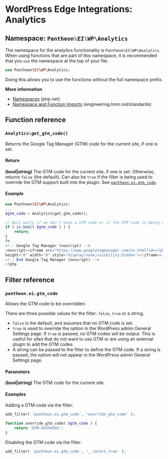 # WordPress Edge Integrations: Analytics

## Namespace: `Pantheon\EI\WP\Analytics`

The namespace for the analytics functionality is `Pantheon\EI\WP\Analytics`. When using functions that are part of this namespace, it is recommended that you `use` the namespace at the top of your file.

```php
use Pantheon\EI\WP\Analytics;
```

Doing this allows you to use the functions without the full namespace prefix. 

**More information**
* [Namespaces](https://www.php.net/manual/en/language.namespaces.php) (php.net)
* [Namespace and Function Imports](https://engineering.hmn.md/standards/style/php/#namespace-and-function-imports) (engineering.hmn.md/standards)

## Function reference

### `Analytics\get_gtm_code()`

Returns the Google Tag Manager (GTM) code for the current site, if one is set.

#### Return

__(bool|string)__ The GTM code for the current site, if one is set. Otherwise, returns `false` (the default). Can also be `true` if the filter is being used to override the GTM support built into the plugin. See [`pantheon.ei.gtm_code`](#pantheoneigtm_code).

#### Example

```php
use Pantheon\EI\WP\Analytics;
...
$gtm_code = Analytics\get_gtm_code();

// Bail early if we don't have a GTM code or if the GTM code is being overridden externally.
if ( is_bool( $gtm_code ) ) {
	return;
}
?>
<!-- Google Tag Manager (noscript) -->
<noscript><iframe src="https://www.googletagmanager.com/ns.html?id=<?php echo esc_attr( $gtm_code ); ?>"
height="0" width="0" style="display:none;visibility:hidden"></iframe></noscript>
<!-- End Google Tag Manager (noscript) -->
<?php
```

## Filter reference

### `pantheon.ei.gtm_code`

Allows the GTM code to be overridden. 

There are three possible values for the filter: `false`, `true` or a string. 

* `false` is the default, and assumes that no GTM code is set. 
* `true` is used to override the option in the WordPress admin General Settings page. If `true` is passed, no GTM codes will be output. This is useful for sites that do not want to use GTM or are using an external plugin to add the GTM codes.
* A string can be passed to the filter to define the GTM code. If a string is passed, the option will not appear in the WordPress admin General Settings page.

#### Parameters

__(bool|string)__ The GTM code for the current site.

#### Examples
Adding a GTM code via the filter:
```php
add_filter( 'pantheon.ei.gtm_code', 'override_gtm_code' );

function override_gtm_code( $gtm_code ) {
	return 'GTM-XXXXXXXX';
}
```

Disabling the GTM code via the filter:
```php
add_filter( 'pantheon.ei.gtm_code', '__return_true' );
```
